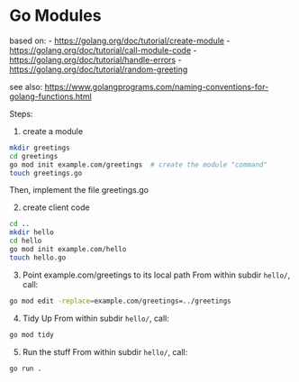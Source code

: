 # Go Modules


based on:
    - https://golang.org/doc/tutorial/create-module
    - https://golang.org/doc/tutorial/call-module-code
    - https://golang.org/doc/tutorial/handle-errors
    - https://golang.org/doc/tutorial/random-greeting

see also: https://www.golangprograms.com/naming-conventions-for-golang-functions.html


Steps:

1. create a module

```bash
mkdir greetings
cd greetings
go mod init example.com/greetings  # create the module "command"
touch greetings.go
```
Then, implement the file greetings.go

2. create client code

```bash
cd ..
mkdir hello
cd hello
go mod init example.com/hello
touch hello.go
```

3. Point example.com/greetings to its local path
From within subdir `hello/`, call:
```bash
go mod edit -replace=example.com/greetings=../greetings
```

4. Tidy Up
From within subdir `hello/`, call:
```bash
go mod tidy
```

5. Run the stuff
From within subdir `hello/`, call:
```bash
go run .
```